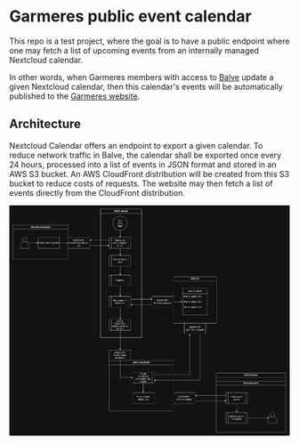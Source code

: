 # Garmeres public event calendar

This repo is a test project, where the goal is to have a public endpoint where one may fetch a list of upcoming events from an
internally managed Nextcloud calendar.

In other words, when Garmeres members with access to [Balve](https://balve.garmeres.com) update a given Nextcloud calendar, then this calendar's events will be automatically published to the [Garmeres website](https://garmeres.com).

## Architecture

Nextcloud Calendar offers an endpoint to export a given calendar. To reduce network traffic in Balve, the calendar shall be exported once every 24 hours, processed into a list of events in JSON format and stored in an AWS S3 bucket. An AWS CloudFront distribution will be created from this S3 bucket to reduce costs of requests. The website may then fetch a list of events directly from the CloudFront distribution.

![Architecture diagram](images/diagram.png)
